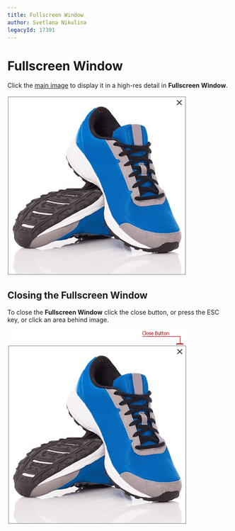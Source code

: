 ```yaml
---
title: Fullscreen Window
author: Svetlana Nikulina
legacyId: 17391
---
```

# Fullscreen Window
Click the [main image](../image-zoom.md) to display it in a high-res detail in **Fullscreen Window**.

![Image Zoom overview 9](../../images/img24006.png)

## Closing the Fullscreen Window
To close the **Fullscreen Window** click the close button, or press the ESC key, or click an area behind image.

![Image Zoom overview 8](../../images/img24025.png)